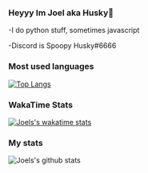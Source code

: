 ### Heyyy Im Joel aka Husky👋

-I do python stuff, sometimes javascript

-Discord is Spoopy Husky#6666

### Most used languages
[![Top Langs](https://github-readme-stats.vercel.app/api/top-langs/?username=HuskyCodez&layout=compact)](https://google.com)

### WakaTime Stats
[![Joels's wakatime stats](https://github-readme-stats.vercel.app/api/wakatime?username=HuskyCodez)](https://https://wakatime.com/@HuskyCodez)

### My stats
![Joels's github stats](https://github-readme-stats.vercel.app/api?username=HuskyCodez&count_private=true&show_icons=true)
